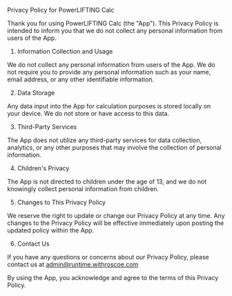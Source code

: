 Privacy Policy for PowerLIFTING Calc

Thank you for using PowerLIFTING Calc (the "App"). This Privacy Policy is intended to inform you that we do not collect any personal information from users of the App.

1. Information Collection and Usage

We do not collect any personal information from users of the App. We do not require you to provide any personal information such as your name, email address, or any other identifiable information.

2. Data Storage

Any data input into the App for calculation purposes is stored locally on your device. We do not store or have access to this data.

3. Third-Party Services

The App does not utilize any third-party services for data collection, analytics, or any other purposes that may involve the collection of personal information.

4. Children's Privacy

The App is not directed to children under the age of 13, and we do not knowingly collect personal information from children.

5. Changes to This Privacy Policy

We reserve the right to update or change our Privacy Policy at any time. Any changes to the Privacy Policy will be effective immediately upon posting the updated policy within the App.

6. Contact Us

If you have any questions or concerns about our Privacy Policy, please contact us at admin@runtime.withroscoe.com

By using the App, you acknowledge and agree to the terms of this Privacy Policy.
